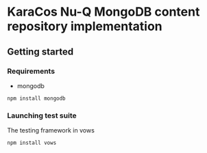 # KaraCos Nu-Q MongoDB content repository implementation

## Getting started

### Requirements

* mongodb

```
npm install mongodb
```

### Launching test suite

The testing framework in vows

```
npm install vows
```
